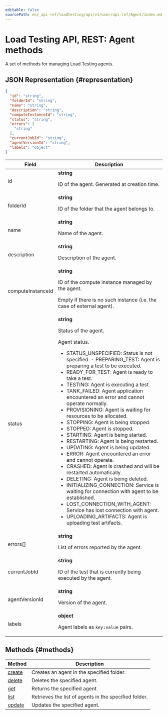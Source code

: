 ```yaml
---
editable: false
sourcePath: en/_api-ref/loadtesting/api/v1/user/api-ref/Agent/index.md
---
```


# Load Testing API, REST: Agent methods
A set of methods for managing Load Testing agents.
## JSON Representation {#representation}
```json 
{
  "id": "string",
  "folderId": "string",
  "name": "string",
  "description": "string",
  "computeInstanceId": "string",
  "status": "string",
  "errors": [
    "string"
  ],
  "currentJobId": "string",
  "agentVersionId": "string",
  "labels": "object"
}
```
 
Field | Description
--- | ---
id | **string**<br><p>ID of the agent. Generated at creation time.</p> 
folderId | **string**<br><p>ID of the folder that the agent belongs to.</p> 
name | **string**<br><p>Name of the agent.</p> 
description | **string**<br><p>Description of the agent.</p> 
computeInstanceId | **string**<br><p>ID of the compute instance managed by the agent.</p> <p>Empty if there is no such instance (i.e. the case of external agent).</p> 
status | **string**<br><p>Status of the agent.</p> <p>Agent status.</p> <ul> <li>STATUS_UNSPECIFIED: Status is not specified. - PREPARING_TEST: Agent is preparing a test to be executed.</li> <li>READY_FOR_TEST: Agent is ready to take a test.</li> <li>TESTING: Agent is executing a test.</li> <li>TANK_FAILED: Agent application encountered an error and cannot operate normally.</li> <li>PROVISIONING: Agent is waiting for resources to be allocated.</li> <li>STOPPING: Agent is being stopped.</li> <li>STOPPED: Agent is stopped.</li> <li>STARTING: Agent is being started.</li> <li>RESTARTING: Agent is being restarted.</li> <li>UPDATING: Agent is being updated.</li> <li>ERROR: Agent encountered an error and cannot operate.</li> <li>CRASHED: Agent is crashed and will be restarted automatically.</li> <li>DELETING: Agent is being deleted.</li> <li>INITIALIZING_CONNECTION: Service is waiting for connection with agent to be established.</li> <li>LOST_CONNECTION_WITH_AGENT: Service has lost connection with agent.</li> <li>UPLOADING_ARTIFACTS: Agent is uploading test artifacts.</li> </ul> 
errors[] | **string**<br><p>List of errors reported by the agent.</p> 
currentJobId | **string**<br><p>ID of the test that is currently being executed by the agent.</p> 
agentVersionId | **string**<br><p>Version of the agent.</p> 
labels | **object**<br><p>Agent labels as ``key:value`` pairs.</p> 

## Methods {#methods}
Method | Description
--- | ---
[create](create.md) | Creates an agent in the specified folder.
[delete](delete.md) | Deletes the specified agent.
[get](get.md) | Returns the specified agent.
[list](list.md) | Retrieves the list of agents in the specified folder.
[update](update.md) | Updates the specified agent.